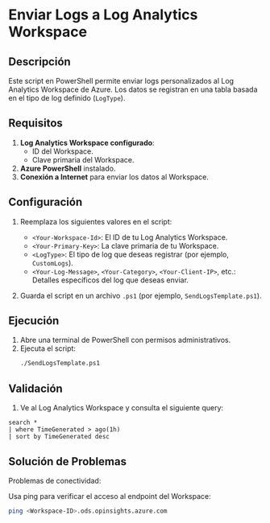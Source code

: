 # Enviar Logs a Log Analytics Workspace

## Descripción

Este script en PowerShell permite enviar logs personalizados al Log Analytics Workspace de Azure. Los datos se registran en una tabla basada en el tipo de log definido (`LogType`).

## Requisitos

1. **Log Analytics Workspace configurado**:
   - ID del Workspace.
   - Clave primaria del Workspace.
2. **Azure PowerShell** instalado.
3. **Conexión a Internet** para enviar los datos al Workspace.

## Configuración

1. Reemplaza los siguientes valores en el script:
   - `<Your-Workspace-Id>`: El ID de tu Log Analytics Workspace.
   - `<Your-Primary-Key>`: La clave primaria de tu Workspace.
   - `<LogType>`: El tipo de log que deseas registrar (por ejemplo, `CustomLogs`).
   - `<Your-Log-Message>`, `<Your-Category>`, `<Your-Client-IP>`, etc.: Detalles específicos del log que deseas enviar.

2. Guarda el script en un archivo `.ps1` (por ejemplo, `SendLogsTemplate.ps1`).

## Ejecución

1. Abre una terminal de PowerShell con permisos administrativos.
2. Ejecuta el script:
   ```bash
   ./SendLogsTemplate.ps1

## Validación 
1. Ve al Log Analytics Workspace y consulta el siguiente query:

```kql
search *
| where TimeGenerated > ago(1h)
| sort by TimeGenerated desc
```

## Solución de Problemas
Problemas de conectividad:

Usa ping para verificar el acceso al endpoint del Workspace:
```bash
ping <Workspace-ID>.ods.opinsights.azure.com
```

